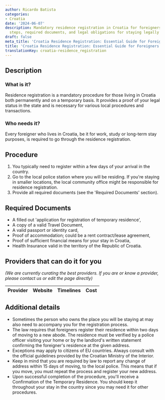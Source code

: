 ```yaml
---
author: Ricardo Batista
categories:
- Croatia
date: '2024-06-07'
description: Mandatory residence registration in Croatia for foreigners. Learn the
  steps, required documents, and legal obligations for staying legally in the country.
draft: false
meta_title: 'Croatia Residence Registration: Essential Guide for Foreigners'
title: 'Croatia Residence Registration: Essential Guide for Foreigners'
translationKey: croatia-residence_registration
---
```


## Description
### What is it?
Residence registration is a mandatory procedure for those living in Croatia both permanently and on a temporary basis. It provides a proof of your legal status in the state and is necessary for various local procedures and transactions.

### Who needs it?
Every foreigner who lives in Croatia, be it for work, study or long-term stay purposes, is required to go through the residence registration.

## Procedure
1. You typically need to register within a few days of your arrival in the country. 
2. Go to the local police station where you will be residing. If you're staying in smaller locations, the local community office might be responsible for residence registration.
3. Provide all required documents (see the 'Required Documents' section).

## Required Documents
- A filled out 'application for registration of temporary residence',
- A copy of a valid Travel Document,
- A valid passport or identity card,
- Proof of accommodation; could be a rent contract/lease agreement,
- Proof of sufficient financial means for your stay in Croatia,
- Health Insurance valid in the territory of the Republic of Croatia.

## Providers that can do it for you

_(We are currently curating the best providers. If you are or know a provider, please contact us or edit the page directly)_

| Provider        |     Website     |     Timelines    |       Cost      |
| --------------- | --------------- |  :-------------: | :-------------: |

## Additional details
- Sometimes the person who owns the place you will be staying at may also need to accompany you for the registration process.
- The law requires that foreigners register their residence within two days of moving to a new abode. The residence must be verified by a police officer visiting your home or by the landlord's written statement confirming the foreigner's residence at the given address.
- Exceptions may apply to citizens of EU countries. Always consult with the official guidelines provided by the Croatian Ministry of the Interior.
- Keep in mind that you are required by law to report any change of address within 15 days of moving, to the local police. This means that if you move, you must repeat the process and register your new address.
- Upon successful completion of the procedure, you'll receive a Confirmation of the Temporary Residence. You should keep it throughout your stay in the country since you may need it for other procedures.